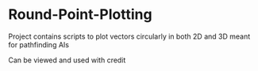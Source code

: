 # Round-Point-Plotting
 Project contains scripts to plot vectors circularly in both 2D and 3D meant for pathfinding AIs

 Can be viewed and used with credit